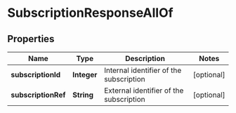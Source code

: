 

# SubscriptionResponseAllOf

## Properties

Name | Type | Description | Notes
------------ | ------------- | ------------- | -------------
**subscriptionId** | **Integer** | Internal identifier of the subscription |  [optional]
**subscriptionRef** | **String** | External identifier of the subscription |  [optional]



